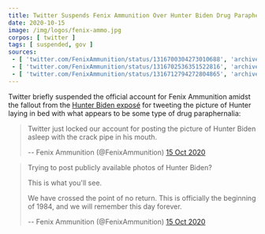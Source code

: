 ```yaml
---
title: Twitter Suspends Fenix Ammunition Over Hunter Biden Drug Paraphernalia Picture
date: 2020-10-15
image: /img/logos/fenix-ammo.jpg
corpos: [ twitter ]
tags: [ suspended, gov ]
sources:
 - [ 'twitter.com/FenixAmmunition/status/1316700304273010688', 'archive.is/vSAi1' ]
 - [ 'twitter.com/FenixAmmunition/status/1316702536351522816', 'archive.is/GBVuj' ]
 - [ 'twitter.com/FenixAmmunition/status/1316712794272804865', 'archive.is/rHWgf' ]
---
```


Twitter briefly suspended the official account for Fenix Ammunition amidst the
fallout from the [Hunter Biden
exposé](/e/facebook-twitter-suppress-nypost-hunter-expose/) for tweeting
the picture of Hunter laying in bed with what appears to be some type of drug
paraphernalia:
> Twitter just locked our account for posting the picture of Hunter Biden
> asleep with the crack pipe in his mouth.
>
> -- Fenix Ammunition (@FenixAmmunition) [15 Oct 2020](https://archive.is/vSAi1)

> Trying to post publicly available photos of Hunter Biden?
>
> This is what you'll see.
>
> We have crossed the point of no return.  This is officially the beginning of
> 1984, and we will remember this day forever.
>
> -- Fenix Ammunition (@FenixAmmunition) [15 Oct 2020](https://archive.is/GBVuj)
